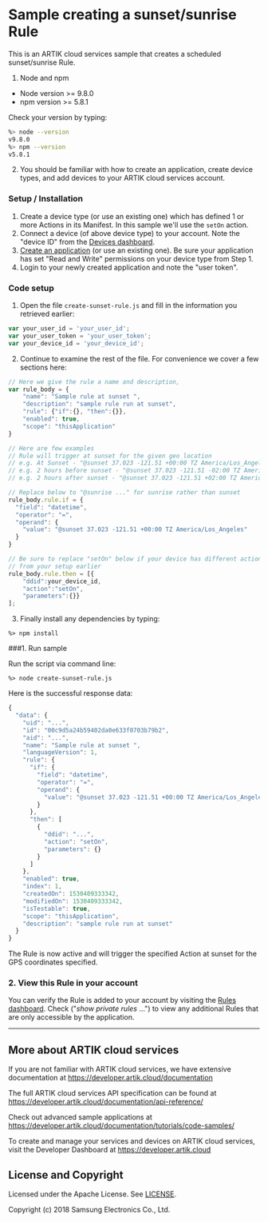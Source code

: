# Sample creating a sunset/sunrise Rule

This is an ARTIK cloud services sample that creates a scheduled sunset/sunrise Rule.

1. Node and npm

* Node version >= 9.8.0
* npm version >= 5.8.1

Check your version by typing:

```bash
%> node --version
v9.8.0
%> npm --version
v5.8.1
```

2. You should be familiar with how to create an application, create device types, and add devices to your ARTIK cloud services account.

### Setup / Installation

1. Create a device type (or use an existing one) which has defined 1 or more Actions in its Manifest. In this sample we'll use the `setOn` action.
2. Connect a device (of above device type) to your account. Note the "device ID" from the [Devices dashboard](https://my.artik.cloud/devices).
3. [Create an application](https://developer.artik.cloud/documentation/user-management/authentication.html) (or use an existing one). Be sure your application has set "Read and Write" permissions on your device type from Step 1.   
4. Login to your newly created application and note the "user token".

### **Code setup**

1. Open the file `create-sunset-rule.js` and fill in the information you retrieved earlier:

```javascript
var your_user_id = 'your_user_id';
var your_user_token = 'your_user_token';
var your_device_id = 'your_device_id';
```

2. Continue to examine the rest of the file. For convenience we cover a few sections here:

```javascript
// Here we give the rule a name and description, 
var rule_body = {
    "name": "Sample rule at sunset ",
    "description": "sample rule run at sunset",
    "rule": {"if":{}, "then":{}},
    "enabled": true,
    "scope": "thisApplication"
}

// Here are few examples 
// Rule will trigger at sunset for the given geo location
// e.g. At Sunset - "@sunset 37.023 -121.51 +00:00 TZ America/Los_Angeles"
// e.g. 2 hours before sunset - "@sunset 37.023 -121.51 -02:00 TZ America/Los_Angeles"
// e.g. 2 hours after sunset - "@sunset 37.023 -121.51 +02:00 TZ America/Los_Angeles"

// Replace below to "@sunrise ..." for sunrise rather than sunset
rule_body.rule.if = {
  "field": "datetime",
  "operator": "=",
  "operand": {
    "value": "@sunset 37.023 -121.51 +00:00 TZ America/Los_Angeles"
  }
}

// Be sure to replace "setOn" below if your device has different actions available
// from your setup earlier
rule_body.rule.then = [{
    "ddid":your_device_id,
    "action":"setOn",
    "parameters":{}}
];
```

3. Finally install any dependencies by typing:

```
%> npm install
```

###1. Run sample  

Run the script via command line:

```
%> node create-sunset-rule.js
```

Here is the successful response data:

```javascript
{
  "data": {
    "uid": "...",
    "id": "00c9d5a24b59402da0e633f0703b79b2",
    "aid": "...",
    "name": "Sample rule at sunset ",
    "languageVersion": 1,
    "rule": {
      "if": {
        "field": "datetime",
        "operator": "=",
        "operand": {
          "value": "@sunset 37.023 -121.51 +00:00 TZ America/Los_Angeles"
        }
      },
      "then": [
        {
          "ddid": "...",
          "action": "setOn",
          "parameters": {}
        }
      ]
    },
    "enabled": true,
    "index": 1,
    "createdOn": 1530409333342,
    "modifiedOn": 1530409333342,
    "isTestable": true,
    "scope": "thisApplication",
    "description": "sample rule run at sunset"
  }
}
```

The Rule is now active and will trigger the specified Action at sunset for the GPS coordinates specified.

### 2. View this Rule in your account   

You can verify the Rule is added to your account by visiting the [Rules dashboard](https://my.artik.cloud/rules). Check ("*show private rules* …") to view any additional Rules that are only accessible by the application.

----

More about ARTIK cloud services
---------------

If you are not familiar with ARTIK cloud services, we have extensive documentation at https://developer.artik.cloud/documentation

The full ARTIK cloud services API specification can be found at https://developer.artik.cloud/documentation/api-reference/

Check out advanced sample applications at https://developer.artik.cloud/documentation/tutorials/code-samples/

To create and manage your services and devices on ARTIK cloud services, visit the Developer Dashboard at https://developer.artik.cloud

License and Copyright
---------------------

Licensed under the Apache License. See [LICENSE](LICENSE).

Copyright (c) 2018 Samsung Electronics Co., Ltd.
